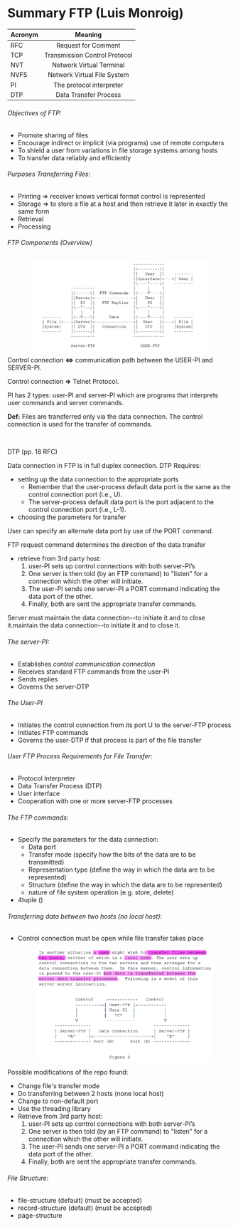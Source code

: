 # Summary FTP (Luis Monroig)

| Acronym |            Meaning            |
| :------ | :---------------------------: |
| RFC     |      Request for Comment      |
| TCP     | Transmission Control Protocol |
| NVT     |    Network Virtual Terminal   |
| NVFS    |  Network Virtual File System  |
| PI      |    The protocol interpreter   |
| DTP     |     Data Transfer Process     |

###### Objectives of FTP:

-   Promote sharing of files
-   Encourage indirect or implicit (via programs) use of remote computers
-   To shield a user from variations in file storage systems among hosts
-   To transfer data reliably and efficiently

###### Purposes Transferring Files:

-   Printing => receiver knows vertical format control is represented
-   Storage => to store a file at a host and then retrieve it later in exactly the same form
-   Retrieval
-   Processing

###### FTP Components (Overview)

<style>
img {
  display: block;
  margin-left: auto;
  margin-right: auto;
}
</style>

<img src = "FTP_project_images/FTP_components.png" alt = "FTP Components" width = 400 />


Control connection **&lt;=>** communication path between the USER-PI and SERVER-PI.

Control connection **=>** Telnet Protocol.

PI has 2 types: user-PI and server-PI which are programs that interprets user commands and server commands.

**Def:** Files are transferred only via the data connection. The control connection is used for the transfer of commands.

<br>

DTP (pp. 18 RFC)

Data connection in FTP is in full duplex connection.
DTP Requires:

-   setting up the data connection to the appropriate ports
    -   Remember that the user-process default data port is the same as the control connection port (i.e., U).
    -   The server-process default data port is the port adjacent to the control connection port (i.e., L-1).
-   choosing the parameters for transfer

User can specify an alternate data port by use of the PORT command.

FTP request command
determines the direction of the data transfer

-   retrieve from 3rd party host:
    1.  user-PI sets up control connections with both server-PI’s
    2.  One server is then told (by an FTP command) to "listen" for a connection which the other will initiate.
    3.  The user-PI sends one server-PI a PORT command indicating the data port of the other.
    4.  Finally, both are sent the appropriate transfer commands.

Server must maintain the data connection--to initiate it and to close it.maintain the data connection--to initiate it and to close it.

###### The server-PI:

-   Establishes _control communication connection_
-   Receives standard FTP commands from the user-PI
-   Sends replies
-   Governs the server-DTP

###### The User-PI

-   Initiates the control connection from its port U to the server-FTP process
-   Initiates FTP commands
-   Governs the user-DTP if that process is part of the file transfer

###### User FTP Process Requirements for File Transfer:

-   Protocol Interpreter
-   Data Transfer Process (DTP)
-   User interface
-   Cooperation with one or more server-FTP processes

<!-- TODO: Add picture of parts of FTP-->

###### The FTP commands:

-   Specify the parameters for the data connection:
    -   Data port
    -   Transfer mode (specify how the bits of the data are to be transmitted)
    -   Representation type (define the way in which the data are to be represented)
    -   Structure (define the way in which the data are to be represented)
    -   nature of file system operation (e.g. store, delete)
-   4tuple ()

###### Transferring data between two hosts (no local host):

-   Control connection must be open while file transfer takes place

    <!-- TODO: Add picture of data between two hosts-->

    <img src = "FTP_project_images/TransferingDataBetweenHosts.png" alt = "FTP Components" width = 400 />

Possible modifications of the repo found:

-   Change file's transfer mode
-   Do transferring between 2 hosts (none local host)
-   Change to non-default port
-   Use the threading library
-   Retrieve from 3rd party host:
    1.  user-PI sets up control connections with both server-PI’s
    2.  One server is then told (by an FTP command) to "listen" for a connection which the other will initiate.
    3.  The user-PI sends one server-PI a PORT command indicating the data port of the other.
    4.  Finally, both are sent the appropriate transfer commands.

###### File Structure:

-   file-structure (default) (must be accepted)
-   record-structure (default) (must be accepted)
-   page-structure
